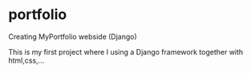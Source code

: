 # portfolio
Creating MyPortfolio webside (Django)

This is my first project where I using a Django framework together with html,css,...

